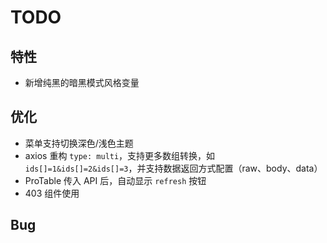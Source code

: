 # TODO

## 特性

- 新增纯黑的暗黑模式风格变量

## 优化

- 菜单支持切换深色/浅色主题
- axios 重构 `type: multi`，支持更多数组转换，如 `ids[]=1&ids[]=2&ids[]=3`，并支持数据返回方式配置（raw、body、data）
- ProTable 传入 API 后，自动显示 `refresh` 按钮
- 403 组件使用

## Bug

